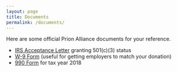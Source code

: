 ```yaml
---
layout: page
title: Documents
permalink: /documents/
---
```


Here are some official Prion Alliance documents for your reference.

+ [IRS Acceptance Letter](/media/2019/03/PrionAlliance_IRS_501c3_Status_Letter_2012-10-23.pdf) granting 501(c)(3) status
+ [W-9 Form](/media/2019/03/PrionAlliance_W-9_Form.pdf) (useful for getting employers to match your donation)
+ [990 Form](/media/2019/03/PrionAlliance_IRS_Form990_2018.pdf) for tax year 2018
